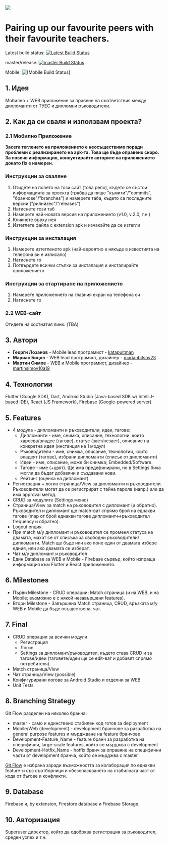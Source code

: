 ![](https://cdn.discordapp.com/attachments/570237847672586270/707178057961570324/Logo_Text.png)

# Pairing up our favourite peers with their favourite teachers.

Latest build status: [![Latest Build Status](https://app.bitrise.io/app/65f7e81df01f66b6/status.svg?token=N6j31UVCWpUMdM9_P9tSZQ)](https://app.bitrise.io/app/65f7e81df01f66b6)

master/release: [![master Build Status](https://app.bitrise.io/app/65f7e81df01f66b6/status.svg?token=N6j31UVCWpUMdM9_P9tSZQ&branch=master)](https://app.bitrise.io/app/65f7e81df01f66b6)

Mobile: ![[Mobile Build Status]](https://app.bitrise.io/app/65f7e81df01f66b6/status.svg?token=N6j31UVCWpUMdM9_P9tSZQ&branch=Mobile)

## 1.	 Идея
Мобилно + WEB приложение за правене на съответствия между дипломанти от ТУЕС и дипломни ръководители.

## 2. Как да си сваля и използвам проекта?

### 2.1 Мобилнo Приложение

**Засега тегленето на приложението е неосъществимо поради проблеми с реализирането на apk-та. Това ще бъде оправено скоро. За повече информация, консултирайте авторите на приложението докато fix е намерен.**

### Инструкции за сваляне
1) Отидете на полето на този сайт (това репо), където се състои информацията за проекта (трябва да пише "къмити"/"commits", "бранчове"/"branches") и намерете таба, където са последните версии ("рилийзес"/"releases")
2) Натиснете този таб
3) Намерете най-новата версия на приложението (v1.0, v.2.0, т.н.)
4) Кликнете върху нея
5) Изтеглете файла с extension apk и изчакайте да се изтегли

### Инструкции за инсталация
1) Намерете изтегленото apk (най-вероятно е някъде в известията на телефона ви е изписало)
2) Натиснете го
3) Потвърдете всички стъпки за инсталация и инсталирайте приложението

### Инструкции за стартиране на приложението
1) Намерете приложението на главния екран на телефона си
2) Натиснете го

### 2.2 WEB-сайт
Отидете на хостнатия линк: (TBA)

## 3. Автори
* **Георги Лозанов** - Mobile lead програмист - [katapultman](https://github.com/katapultman)
* **Мариан Бицов** - WEB lead програмист, дизайнер - [marianbitsov23](https://github.com/marianbitsov23)
* **Мартин Симов** - WEB и Mobile програмист, дизайнер - [martinsimov10a19](https://github.com/martinsimov10a19)

## 4.	 Технологии 
Flutter (Google SDK), Dart, Android Studio (Java-based SDK w/ IntelliJ-based IDE), React (JS Framework), Firebase (Google-powered server).

## 5.	 Features
 * 4 модула - дипломанти и ръководители, идеи, тагове:
    * Дипломанти - име, снимка, описание, технологии, които харесва/владее (тагове), статус (зает/незает), описание на конкретна идея (инстанция на 1 модул)
    * Ръководители - име, снимка, описание, технологии, които владеят (тагове), избрани дипломанти (списък от дипломанти)
    * Идеи - име, описание, може би снимка; Embedded/Software.
    * Тагове - име (+цвят). Ще има предефинирани, но в Settings биха могли да бъдат добавяни и създавани нови.
    * Рейтинг (оценка на дипломант)
 * Регистрация + логин страница/View за дипломанти и ръководители. Ръководители могат да се регистрират с тайна парола (напр.) или да има approval метод.
 * CRUD за модулите (Settings меню)
 * Страница/View за match на ръководител с дипломант (и обратно). Ръководител и дипломант ще match-ват спрямо брой на еднакви тагове (map от брой еднакви тагове дипломант<->ръководител frequency и обратно).
 * Logout опция.
 * При match м/у дипломант и ръководител се променя статуса на двамата, махат се от списъка за свободни ръководители/дипломанти. Match ще бъде или ако поне един от двамата избере едния, или ако двамата се изберат.
 * Чат м/у дипломант и ръководител
 * Един Database за WEB и Mobile - Firebase сървър, който изпраща информация към Flutter и React приложението.

## 6.	 Milestones
  * Първи Milestone - CRUD операции; Match страница (и на WEB, и на Mobile; възможно е с някой незавършени features).
  * Втори Milestone - Завършена Match страница, CRUD, връзката м/у WEB и Mobile да бъде осъществена, чат.

## 7.	 Final
  * CRUD операции за всички модули
    *	Регистрация
    *	Логин
    * Settings за дипломант/ръководител, където става CRUD и за тагове/идеи  (таговете/идеи ще се edit-ват и добавят спрямо потребителя).
  *	Match страница/View
  *	Чат страница/View (possible)
  * Конфигурирани логове за Android Studio и отделни за WEB
  * Unit Tests

## 8.	 Branching Strategy
Git Flow разделен на няколко бранча:
 * master - само и единствено стабилен код готов за deployment
 * Mobile/Web (development) - development бранчове за разработка на general purpose features и мърджване на feature бранчове
 * Development-Feature_Name - feature бранч за разработка на специфични, large-scale features, който се мърджва с development
 * Development-Hotfix_Name - hotfix бранч за оправяне на специфични части от development бранча, който се мърджва с master
  
[Git Flow](https://www.atlassian.com/git/tutorials/comparing-workflows/gitflow-workflow) е избрана заради възможността за колаборация по еднакви feature-и със съотборници и обезопасяването на стабилната част от кода от бъгове и конфликти.
## 9.	Database
Firebase и, by extension, Firestore database и Firebase Storage.
## 10.	 Авторизация 
Superuser директор, който да одобрява регистрация за ръководител, среден успех и т.н.
